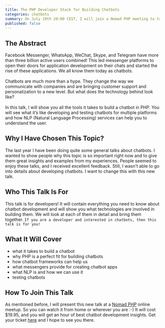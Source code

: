 ```yaml
---
title: The PHP Developer Stack for Building Chatbots
categories: chatbots
summary: On July 19th 20:00 CEST, I will join a Nomad PHP meeting to talk about `The PHP Developer Stack for Building Chatbots`. I am super excited to present my new talk, and I want to tell you a little bit more about it.
published: false
---
```


## The Abstract

Facebook Messenger, WhatsApp, WeChat, Skype, and Telegram have more than three billion active users combined! This led messenger platforms to open their doors for application development on their chats and started the rise of these applications. We all know them today as chatbots.
<br /><br />
Chatbots are much more than a hype. They change the way we communicate with companies and are bringing customer support and personalization to a new level. But what does the technology behind look like?
<br /><br />
In this talk, I will show you all the tools it takes to build a chatbot in PHP. You will see what it’s like developing and testing chatbots for multiple platforms and how NLP (Natural Language Processing) services can help you to understand the user.

## Why I Have Chosen This Topic?

The last year I have been doing quite some general talks about chatbots. I wanted to show people why this topic is so important right now and to give them great insights and examples from my experiences. People seemed to enjoy these talks, and I received excellent feedback. Still, I wasn't able to go into details about developing chatbots. I want to change this with this new talk.

## Who This Talk Is For

This talk is for developers! It will contain everything you need to know about chatbot development and will show you what technologies are involved in building them. We will look at each of them in detail and bring them together. `If you are a developer and interested in chatbots, then this talk is for you!`

## What It Will Cover

* what it takes to build a chatbot
* why PHP is a perfect fit for building chatbots
* how chatbot frameworks can help us
* what messengers provide for creating chatbot apps
* what NLP is and how we can use it
* testing chatbots

## How To Join This Talk

As mentioned before, I will present this new talk at a [Nomad PHP](https://nomadphp.com/the-php-developer-stack-for-building-chatbots/) online meetup. So you can watch it from home or wherever you are :-) It will cost $19.95, and you will get an hour of best chatbot development insights. Get your ticket [here](https://nomadphp.com/the-php-developer-stack-for-building-chatbots/) and I hope to see you there. 
